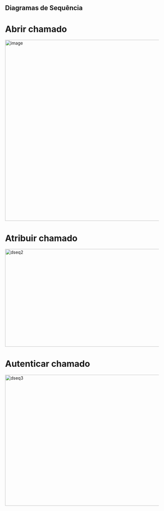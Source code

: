 ## Diagramas de Sequência

# Abrir chamado
<img width="973" height="593" alt="image" src="https://github.com/user-attachments/assets/aa0ffe71-d132-430a-b3fc-819ab6da4a4b" />

# Atribuir chamado
<img width="884" height="320" alt="dseq2" src="https://github.com/user-attachments/assets/81a3d31a-cc27-4f2f-94ac-77a211254763" />

# Autenticar chamado
<img width="904" height="429" alt="dseq3" src="https://github.com/user-attachments/assets/8972330d-a716-48f2-ab83-a75051810160" />
